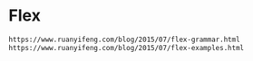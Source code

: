 # Flex

<!--
 * @Author: rich1e
 * @Date: 2022-08-01 19:56:24
 * @LastEditors: rich1e
 * @LastEditTime: 2022-08-01 19:59:03
-->

```markdown
https://www.ruanyifeng.com/blog/2015/07/flex-grammar.html
https://www.ruanyifeng.com/blog/2015/07/flex-examples.html
```
